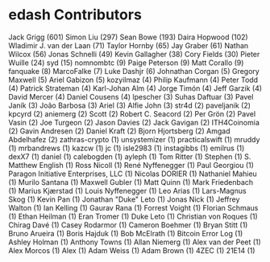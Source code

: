 edash Contributors
==================

Jack Grigg (601)
Simon Liu (297)
Sean Bowe (193)
Daira Hopwood (102)
Wladimir J. van der Laan (71)
Taylor Hornby (65)
Jay Graber (61)
Nathan Wilcox (56)
Jonas Schnelli (49)
Kevin Gallagher (38)
Cory Fields (30)
Pieter Wuille (24)
syd (15)
nomnombtc (9)
Paige Peterson (9)
Matt Corallo (9)
fanquake (8)
MarcoFalke (7)
Luke Dashjr (6)
Johnathan Corgan (5)
Gregory Maxwell (5)
Ariel Gabizon (5)
kozyilmaz (4)
Philip Kaufmann (4)
Peter Todd (4)
Patrick Strateman (4)
Karl-Johan Alm (4)
Jorge Timón (4)
Jeff Garzik (4)
David Mercer (4)
Daniel Cousens (4)
lpescher (3)
Suhas Daftuar (3)
Pavel Janík (3)
João Barbosa (3)
Ariel (3)
Alfie John (3)
str4d (2)
paveljanik (2)
kpcyrd (2)
aniemerg (2)
Scott (2)
Robert C. Seacord (2)
Per Grön (2)
Pavel Vasin (2)
Joe Turgeon (2)
Jason Davies (2)
Jack Gavigan (2)
ITH4Coinomia (2)
Gavin Andresen (2)
Daniel Kraft (2)
Bjorn Hjortsberg (2)
Amgad Abdelhafez (2)
zathras-crypto (1)
unsystemizer (1)
practicalswift (1)
mruddy (1)
mrbandrews (1)
kazcw (1)
jc (1)
isle2983 (1)
instagibbs (1)
emilrus (1)
dexX7 (1)
daniel (1)
calebogden (1)
ayleph (1)
Tom Ritter (1)
Stephen (1)
S. Matthew English (1)
Ross Nicoll (1)
René Nyffenegger (1)
Paul Georgiou (1)
Paragon Initiative Enterprises, LLC (1)
Nicolas DORIER (1)
Nathaniel Mahieu (1)
Murilo Santana (1)
Maxwell Gubler (1)
Matt Quinn (1)
Mark Friedenbach (1)
Marius Kjærstad (1)
Louis Nyffenegger (1)
Leo Arias (1)
Lars-Magnus Skog (1)
Kevin Pan (1)
Jonathan "Duke" Leto (1)
Jonas Nick (1)
Jeffrey Walton (1)
Ian Kelling (1)
Gaurav Rana (1)
Forrest Voight (1)
Florian Schmaus (1)
Ethan Heilman (1)
Eran Tromer (1)
Duke Leto (1)
Christian von Roques (1)
Chirag Davé (1)
Casey Rodarmor (1)
Cameron Boehmer (1)
Bryan Stitt (1)
Bruno Arueira (1)
Boris Hajduk (1)
Bob McElrath (1)
Bitcoin Error Log (1)
Ashley Holman (1)
Anthony Towns (1)
Allan Niemerg (1)
Alex van der Peet (1)
Alex Morcos (1)
Alex (1)
Adam Weiss (1)
Adam Brown (1)
4ZEC (1)
21E14 (1)
